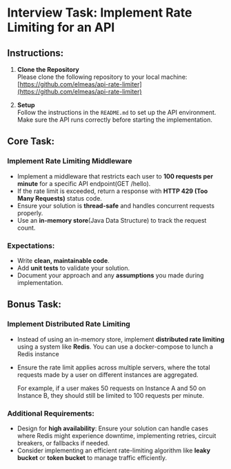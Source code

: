 # Interview Task: Implement Rate Limiting for an API

## Instructions:

1. **Clone the Repository**  
   Please clone the following repository to your local machine:  
   [https://github.com/elmeas/api-rate-limiter](https://github.com/elmeas/api-rate-limiter)
   
2. **Setup**  
   Follow the instructions in the `README.md` to set up the API environment. Make sure the API runs correctly before starting the implementation.

## Core Task:

### Implement Rate Limiting Middleware
- Implement a middleware that restricts each user to **100 requests per minute** for a specific API endpoint(GET /hello).
- If the rate limit is exceeded, return a response with **HTTP 429 (Too Many Requests)** status code.
- Ensure your solution is **thread-safe** and handles concurrent requests properly.
- Use an **in-memory store**(Java Data Structure) to track the request count.

### Expectations:
- Write **clean, maintainable code**.
- Add **unit tests** to validate your solution.
- Document your approach and any **assumptions** you made during implementation.

## Bonus Task:

### Implement Distributed Rate Limiting
- Instead of using an in-memory store, implement **distributed rate limiting** using a system like **Redis**. You can use a docker-compose to lunch a Redis instance
- Ensure the rate limit applies across multiple servers, where the total requests made by a user on different instances are aggregated.
  
  For example, if a user makes 50 requests on Instance A and 50 on Instance B, they should still be limited to 100 requests per minute.

### Additional Requirements:
- Design for **high availability**: Ensure your solution can handle cases where Redis might experience downtime, implementing retries, circuit breakers, or fallbacks if needed.
- Consider implementing an efficient rate-limiting algorithm like **leaky bucket** or **token bucket** to manage traffic efficiently.

